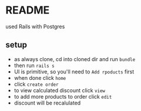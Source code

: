 # README

used Rails with Postgres

## setup
* as always clone, cd into cloned dir and run `bundle`
* then run `rails s`
* UI is primitive, so you'll need to `Add rpoducts` first
* when done click `home`
* click `create order`
* to view calculated discount click `view`
* to add more products to order click `edit`
* discount will be recalulated


